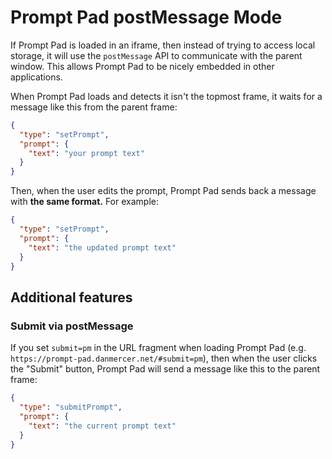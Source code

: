 # Prompt Pad postMessage Mode

If Prompt Pad is loaded in an iframe, then instead of trying to access local storage, it will
use the `postMessage` API to communicate with the parent window. This allows Prompt Pad to be
nicely embedded in other applications.

When Prompt Pad loads and detects it isn't the topmost frame, it waits for a message like this from the parent frame:

```json
{
  "type": "setPrompt",
  "prompt": {
    "text": "your prompt text"
  }
}
```

Then, when the user edits the prompt, Prompt Pad sends back a message with **the same format.** For example:

```json
{
  "type": "setPrompt",
  "prompt": {
    "text": "the updated prompt text"
  }
}
```

## Additional features

### Submit via postMessage

If you set `submit=pm` in the URL fragment when loading Prompt Pad (e.g. `https://prompt-pad.danmercer.net/#submit=pm`), then when the user clicks the "Submit" button, Prompt Pad will send a message like this to the parent frame:

```json
{
  "type": "submitPrompt",
  "prompt": {
    "text": "the current prompt text"
  }
}
```
